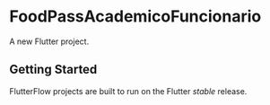 # FoodPassAcademicoFuncionario

A new Flutter project.

## Getting Started

FlutterFlow projects are built to run on the Flutter _stable_ release.
